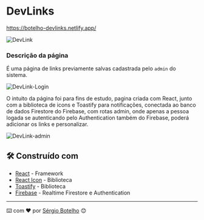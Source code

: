 # DevLinks

https://botelho-devlinks.netlify.app/

![DevLink](https://user-images.githubusercontent.com/71743953/201701682-cdcc96ac-5d45-45f4-a31c-932d74049b16.jpg)

### Descrição da página

É uma página de links previamente salvas cadastrada pelo `admin` do sistema.

![DevLink-Login](https://user-images.githubusercontent.com/71743953/201701876-fb8d559e-2b25-4648-978b-ef7d8e0a6b14.jpg)


O intuito da página foi para fins de estudo, pagina criada com React, junto com a biblioteca de icons e Toastify para notificações, conectada ao banco de dados  Firestore do Firebase, com rotas admin, onde apenas a pessoa logada se autenticando pelo Authentication também do Firebase, poderá adicionar os links e personalizar. 

![DevLink-admin](https://user-images.githubusercontent.com/71743953/201701896-6594cefd-eb11-4c07-8b33-899700f17224.jpg)


## 🛠️ Construído com

* [React](https://pt-br.reactjs.org/) - Framework
* [React Icon](https://react-icons.github.io/react-icons/) - Biblioteca
* [Toastify](https://www.npmjs.com/package/react-toastify) - Biblioteca
* [Firebase](https://firebase.google.com/) - Realtime Firestore e Authentication


---
⌨️ com ❤️ por [Sérgio Botelho](https://github.com/sergiorbotelho) 😊
